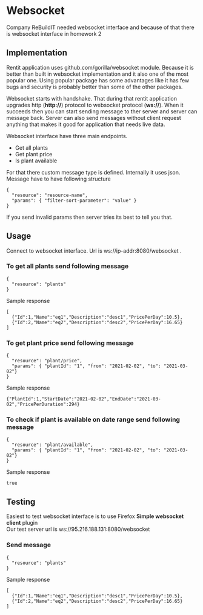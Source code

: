 # Websocket
Company ReBuildIT needed websocket interface and because of that there is websocket interface in homework 2

## Implementation 
Rentit application uses github.com/gorilla/websocket module. Because it is better than built in websocket implementation and it also one of the most popular one. Using popular package has some advantages like it has few bugs and security is probably better than some of the other packages. 

Websocket starts with handshake. That during that rentit application upgrades http (**http://**) protocol to websocket protocol (**ws://**).
When it succeeds then you can start sending message to ther server and server can message back. Server can also send messages without client request anything that makes it good for application that needs live data. 

Websocket interface have three main endpoints. 
* Get all plants
* Get plant price
* Is plant available

For that there custom message type is defined. Internally it uses json. \
Message have to have following structure 
```
{
  "resource": "resource-name",
  "params": { "filter-sort-parameter": "value" }
}
```

If you send invalid params then server tries its best to tell you that. 

## Usage
Connect to websocket interface. Url is ws://ip-addr:8080/websocket .
### To get all plants send following message
```
{
  "resource": "plants"
}
```
Sample response 
```
[
  {"Id":1,"Name":"eq1","Description":"desc1","PricePerDay":10.5},
  {"Id":2,"Name":"eq2","Description":"desc2","PricePerDay":16.65}
]
```
### To get plant price send following message
```
{
  "resource": "plant/price",
  "params": { "plantId": "1", "from": "2021-02-02", "to": "2021-03-02"}
}
```
Sample response 
```
{"PlantId":1,"StartDate":"2021-02-02","EndDate":"2021-03-02","PricePerDuration":294}
```

### To check if plant is available on date range send following message
```
{
  "resource": "plant/available",
  "params": { "plantId": "1", "from": "2021-02-02", "to": "2021-03-02"}
}
```
Sample response 
```
true
```

## Testing
Easiest to test websocket interface is to use Firefox **Simple websocket client** plugin \
Our test server url is ws://95.216.188.131:8080/websocket
### Send message 
```
{
  "resource": "plants"
}
```
Sample response 
```
[
  {"Id":1,"Name":"eq1","Description":"desc1","PricePerDay":10.5},
  {"Id":2,"Name":"eq2","Description":"desc2","PricePerDay":16.65}
]
```
